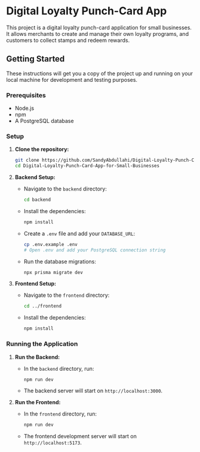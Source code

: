 
# Digital Loyalty Punch-Card App

This project is a digital loyalty punch-card application for small businesses. It allows merchants to create and manage their own loyalty programs, and customers to collect stamps and redeem rewards.

## Getting Started

These instructions will get you a copy of the project up and running on your local machine for development and testing purposes.

### Prerequisites

* Node.js
* npm
* A PostgreSQL database

### Setup

1. **Clone the repository:**
   ```sh
   git clone https://github.com/SandyAbdullahi/Digital-Loyalty-Punch-Card-App-for-Small-Businesses.git
   cd Digital-Loyalty-Punch-Card-App-for-Small-Businesses
   ```

2. **Backend Setup:**
   - Navigate to the `backend` directory:
     ```sh
     cd backend
     ```
   - Install the dependencies:
     ```sh
     npm install
     ```
   - Create a `.env` file and add your `DATABASE_URL`:
     ```sh
     cp .env.example .env
     # Open .env and add your PostgreSQL connection string
     ```
   - Run the database migrations:
     ```sh
     npx prisma migrate dev
     ```

3. **Frontend Setup:**
   - Navigate to the `frontend` directory:
     ```sh
     cd ../frontend
     ```
   - Install the dependencies:
     ```sh
     npm install
     ```

### Running the Application

1. **Run the Backend:**
   - In the `backend` directory, run:
     ```sh
     npm run dev
     ```
   - The backend server will start on `http://localhost:3000`.

2. **Run the Frontend:**
   - In the `frontend` directory, run:
     ```sh
     npm run dev
     ```
   - The frontend development server will start on `http://localhost:5173`.
